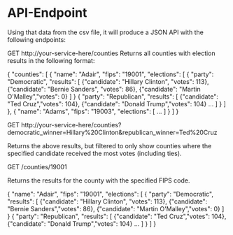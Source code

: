 # API-Endpoint
Using that data from the csv file, it will produce a JSON API with the following endpoints:

GET http://your-service-here/counties 
Returns all counties with election results in the following format:

{
  "counties": [
    {
      "name": "Adair",
      "fips": "19001",
      "elections": [
        {
          "party": "Democratic",
          "results": [
            {"candidate": "Hillary Clinton", "votes": 113},
            {"candidate": "Bernie Sanders", "votes": 86},
            {"candidate": "Martin O'Malley","votes": 0}
          ]
        }
        {
          "party": "Republican",
          "results": [
            {"candidate": "Ted Cruz","votes": 104},
            {"candidate": "Donald Trump","votes": 104}
            ...
          ]
        }
      ]
    },
    {
      "name": "Adams",
      "fips": "19003",
      "elections": [
        ...
      ]
    }
  ]
}




GET http://your-service-here/counties?democratic_winner=Hillary%20Clinton&republican_winner=Ted%20Cruz
	
Returns the above results, but filtered to only show counties where the specified candidate received the most votes (including ties).




GET /counties/19001

Returns the results for the county with the specified FIPS code.

{
  "name": "Adair",
  "fips": "19001",
  "elections": [
    {
      "party": "Democratic",
      "results": [
        {"candidate": "Hillary Clinton", "votes": 113},
        {"candidate": "Bernie Sanders","votes": 86},
        {"candidate": "Martin O'Malley","votes": 0}
      ]
    }
    {
      "party": "Republican",
      "results": [
        {"candidate": "Ted Cruz","votes": 104},
        {"candidate": "Donald Trump","votes": 104}
        ...
      ]
    }
  ]
}

